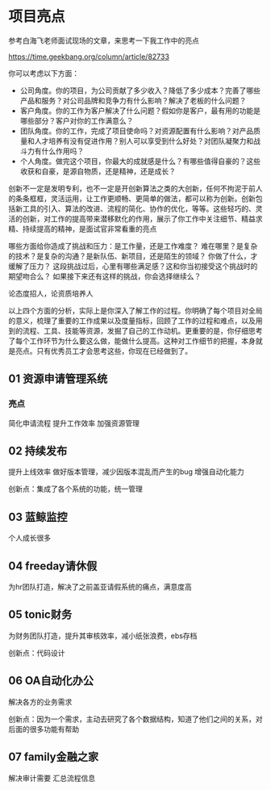 # 项目亮点

参考白海飞老师面试现场的文章，来思考一下我工作中的亮点

https://time.geekbang.org/column/article/82733

你可以考虑以下方面：
- 公司角度。你的项目，为公司贡献了多少收入？降低了多少成本？完善了哪些产品和服务？对公司品牌和竞争力有什么影响？解决了老板的什么问题？
- 客户角度。你的工作为客户解决了什么问题？假如你是客户，最有用的功能是哪些部分？客户对你的工作满意么？
- 团队角度。你的工作，完成了项目使命吗？对资源配置有什么影响？对产品质量和人才培养有没有促进作用？别人可以享受到什么好处？对团队凝聚力和战斗力有什么作用吗？
- 个人角度。做完这个项目，你最大的成就感是什么？有哪些值得自豪的？这些收获和自豪，是源自物质，还是精神，还是成长？


创新不一定是发明专利，也不一定是开创新算法之类的大创新，任何不拘泥于前人的条条框框，灵活运用，让工作更顺畅、更简单的做法，都可以称为创新。创新包括新工具的引入、算法的改进、流程的简化、协作的优化，等等。这些轻巧的、灵活的创新，对工作的提高带来潜移默化的作用，展示了你工作中关注细节、精益求精、持续提高的精神，是面试官非常看重的亮点

哪些方面给你造成了挑战和压力：是工作量，还是工作难度？
难在哪里？是复杂的技术？是复杂的沟通？是新队伍、新项目，还是陌生的领域？
你做了什么，才缓解了压力？
这段挑战过后，心里有哪些满足感？这和你当初接受这个挑战时的期望吻合么？
如果接下来还有这样的挑战，你会选择继续么？

论态度招人，论资质培养人

以上四个方面的分析，实际上是你深入了解工作的过程。你明确了每个项目对全局的意义，梳理了重要的工作成果以及度量指标，回顾了工作的过程和难点，以及用到的流程、工具、技能等资源，发掘了自己的工作动机。更重要的是，你仔细思考了每个工作环节为什么要这么做，能做什么提高。这种对工作细节的把握，本身就是亮点。只有优秀员工才会思考这些，你现在已经做到了。

## 01 资源申请管理系统

### 亮点

简化申请流程
提升工作效率
加强资源管理



## 02 持续发布

提升上线效率
做好版本管理，减少因版本混乱而产生的bug
增强自动化能力

创新点：集成了各个系统的功能，统一管理

## 03 蓝鲸监控

个人成长很多

## 04 freeday请休假

为hr团队打造，解决了之前盖亚请假系统的痛点，满意度高

## 05 tonic财务

为财务团队打造，提升其审核效率，减小纸张浪费，ebs存档

创新点：代码设计

## 06 OA自动化办公

解决各方的业务需求

创新点：因为一个需求，主动去研究了各个数据结构，知道了他们之间的关系，对后面的很多功能有帮助


## 07 family金融之家

解决审计需要
汇总流程信息
